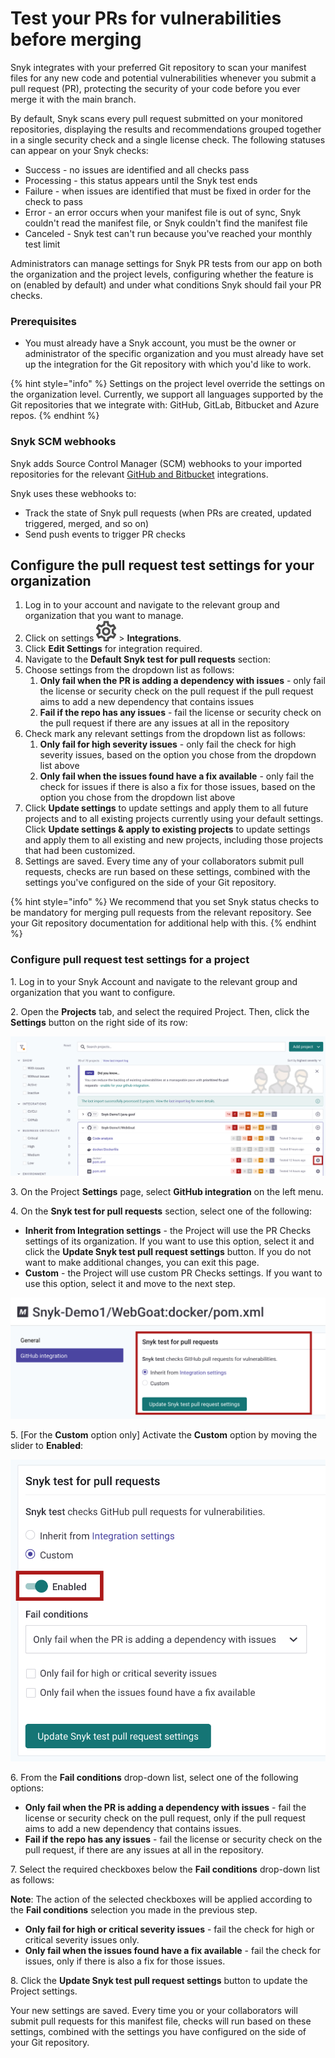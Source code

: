 # Test your PRs for vulnerabilities before merging

Snyk integrates with your preferred Git repository to scan your manifest files for any new code and potential vulnerabilities whenever you submit a pull request (PR), protecting the security of your code before you ever merge it with the main branch.

By default, Snyk scans every pull request submitted on your monitored repositories, displaying the results and recommendations grouped together in a single security check and a single license check. The following statuses can appear on your Snyk checks:

* Success - no issues are identified and all checks pass
* Processing - this status appears until the Snyk test ends
* Failure - when issues are identified that must be fixed in order for the check to pass
* Error - an error occurs when your manifest file is out of sync, Snyk couldn't read the manifest file, or Snyk couldn't find the manifest file
* Canceled - Snyk test can't run because you've reached your monthly test limit

Administrators can manage settings for Snyk PR tests from our app on both the organization and the project levels, configuring whether the feature is on (enabled by default) and under what conditions Snyk should fail your PR checks.

### **Prerequisites**

* You must already have a Snyk account, you must be the owner or administrator of the specific organization and you must already have set up the integration for the Git repository with which you'd like to work.

{% hint style="info" %}
Settings on the project level override the settings on the organization level. Currently, we support all languages supported by the Git repositories that we integrate with: GitHub, GitLab, Bitbucket and Azure repos.
{% endhint %}

### Snyk SCM webhooks

Snyk adds Source Control Manager (SCM) webhooks to your imported repositories for the relevant [GitHub and Bitbucket](./) integrations. &#x20;

Snyk uses these webhooks  to:

* Track the state of Snyk pull requests (when PRs are created, updated triggered, merged, and so on)
* Send push events to trigger PR checks

## Configure the pull request test settings for your organization

1. Log in to your account and navigate to the relevant group and organization that you want to manage.
2. Click on settings <img src="../../.gitbook/assets/cog_icon.png" alt="" data-size="line"> > **Integrations**.
3. Click **Edit Settings** for integration required.
4. Navigate to the **Default Snyk test for pull requests** section:
5. Choose settings from the dropdown list as follows:
   1. **Only fail when the PR is adding a dependency with issues** - only fail the license or security check on the pull request if the pull request aims to add a new dependency that contains issues
   2. **Fail if the repo has any issues** - fail the license or security check on the pull request if there are any issues at all in the repository
6. Check mark any relevant settings from the dropdown list as follows:
   1. **Only fail for high severity issues** - only fail the check for high severity issues, based on the option you chose from the dropdown list above
   2. **Only fail when the issues found have a fix available** - only fail the check for issues if there is also a fix for those issues, based on the option you chose from the dropdown list above
7. Click **Update settings** to update settings and apply them to all future projects and to all existing projects currently using your default settings. Click **Update settings & apply to existing projects** to update settings and apply them to all existing and new projects, including those projects that had been customized.
8. Settings are saved. Every time any of your collaborators submit pull requests, checks are run based on these settings, combined with the settings you've configured on the side of your Git repository.

{% hint style="info" %}
We recommend that you set Snyk status checks to be mandatory for merging pull requests from the relevant repository. See your Git repository documentation for additional help with this.
{% endhint %}

### Configure pull request test settings for a project

1\. Log in to your Snyk Account and navigate to the relevant group and organization that you want to configure.

2\. Open the **Projects** tab, and select the required Project. Then, click the **Settings** button on the right side of its row:

![](<../../.gitbook/assets/image (341).png>)

3\. On the Project **Settings** page, select **GitHub integration** on the left menu.

4\. On the **Snyk test for pull requests** section, select one of the following:

* **Inherit from Integration settings** - the Project will use the PR Checks settings of its organization. If you want to use this option, select it and click the **Update Snyk test pull request settings** button. If you do not want to make additional changes, you can exit this page.
* **Custom** - the Project will use custom PR Checks settings. If you want to use this option, select it and move to the next step.

![](<../../.gitbook/assets/image (215) (1) (1) (1).png>)

5\. \[For the **Custom** option only] Activate the **Custom** option by moving the slider to **Enabled**:

![](<../../.gitbook/assets/image (233) (1) (1) (1) (1) (1) (1).png>)

6\. From the **Fail conditions** drop-down list, select one of the following options:

* **Only fail when the PR is adding a dependency with issues** - fail the license or security check on the pull request, only if the pull request aims to add a new dependency that contains issues.
* **Fail if the repo has any issues** - fail the license or security check on the pull request, if there are any issues at all in the repository.

7\. Select the required checkboxes below the **Fail conditions** drop-down list as follows:

**Note**: The action of the selected checkboxes will be applied according to the **Fail conditions** selection you made in the previous step.

* **Only fail for high or critical severity issues** - fail the check for high or critical severity issues only.
* **Only fail when the issues found have a fix available** - fail the check for issues, only if there is also a fix for those issues.

8\. Click the **Update Snyk test pull request settings** button to update the Project settings.

Your new settings are saved. Every time you or your collaborators will submit pull requests for this manifest file, checks will run based on these settings, combined with the settings you have configured on the side of your Git repository.
